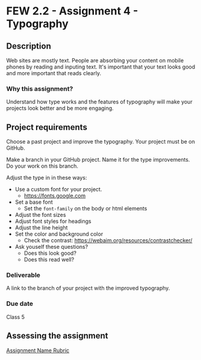 # FEW 2.2 - Assignment 4 - Typography

## Description 

Web sites are mostly text. People are absorbing your content on mobile phones by reading and inputing text. It's important that your text looks good and more important that reads clearly. 

### Why this assignment?

Understand how type works and the features of typography will make your projects look better and be more engaging. 

## Project requirements

Choose a past project and improve the typography. Your project must be on GitHub. 

Make a branch in your GitHub project. Name it for the type improvements. Do your work on this branch. 

Adjust the type in in these ways:

- Use a custom font for your project. 
  - https://fonts.google.com
- Set a base font
  - Set the `font-family` on the body or html elements
- Adjust the font sizes
- Adjust font styles for headings
- Adjust the line height
- Set the color and background color
  - Check the contrast: https://webaim.org/resources/contrastchecker/
- Ask youself these questions?
  - Does this look good?
  - Does this read well? 

### Deliverable

A link to the branch of your project with the improved typography. 

### Due date

Class 5 

## Assessing the assignment

[Assignment Name Rubric](./assignment-4-typography-rubric.md)
